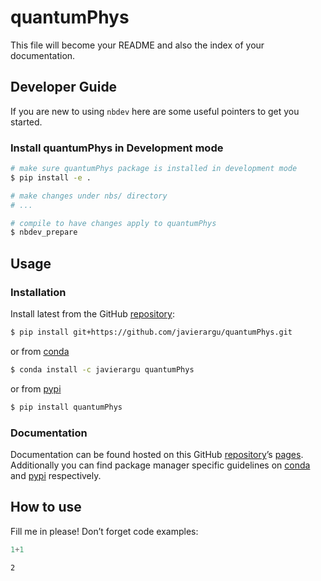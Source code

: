 # quantumPhys


<!-- WARNING: THIS FILE WAS AUTOGENERATED! DO NOT EDIT! -->

This file will become your README and also the index of your
documentation.

## Developer Guide

If you are new to using `nbdev` here are some useful pointers to get you
started.

### Install quantumPhys in Development mode

``` sh
# make sure quantumPhys package is installed in development mode
$ pip install -e .

# make changes under nbs/ directory
# ...

# compile to have changes apply to quantumPhys
$ nbdev_prepare
```

## Usage

### Installation

Install latest from the GitHub
[repository](https://github.com/javierargu/quantumPhys):

``` sh
$ pip install git+https://github.com/javierargu/quantumPhys.git
```

or from [conda](https://anaconda.org/javierargu/quantumPhys)

``` sh
$ conda install -c javierargu quantumPhys
```

or from [pypi](https://pypi.org/project/quantumPhys/)

``` sh
$ pip install quantumPhys
```

### Documentation

Documentation can be found hosted on this GitHub
[repository](https://github.com/javierargu/quantumPhys)’s
[pages](https://javierargu.github.io/quantumPhys/). Additionally you can
find package manager specific guidelines on
[conda](https://anaconda.org/javierargu/quantumPhys) and
[pypi](https://pypi.org/project/quantumPhys/) respectively.

## How to use

Fill me in please! Don’t forget code examples:

``` python
1+1
```

    2
